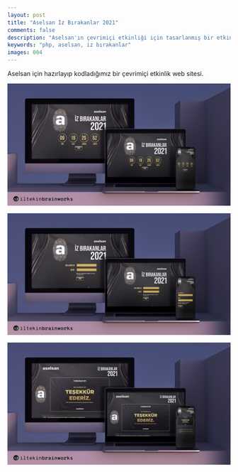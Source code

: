 ```yaml
---
layout: post
title: "Aselsan İz Bırakanlar 2021"
comments: false
description: "Aselsan'ın çevrimiçi etkinliği için tasarlanmış bir etkinlik web sitesi."
keywords: "php, aselsan, iz bırakanlar"
images: 004
---
```


Aselsan için hazırlayıp kodladığımız bir çevrimiçi etkinlik web sitesi.

![001](/assets/images/portfolio/004/001.jpg)

![002](/assets/images/portfolio/004/002.jpg)

![003](/assets/images/portfolio/004/003.jpg)